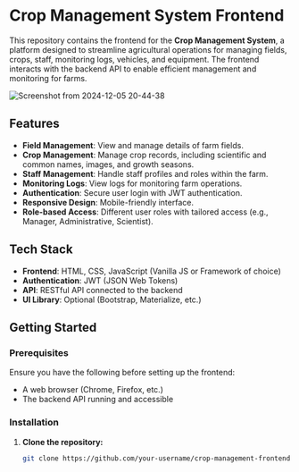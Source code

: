 # Crop Management System Frontend

This repository contains the frontend for the **Crop Management System**, a platform designed to streamline agricultural operations for managing fields, crops, staff, monitoring logs, vehicles, and equipment. The frontend interacts with the backend API to enable efficient management and monitoring for farms.

![Screenshot from 2024-12-05 20-44-38](https://github.com/user-attachments/assets/fdb85782-97bb-4815-8cf6-40032f0db7d9)

## Features
- **Field Management**: View and manage details of farm fields.
- **Crop Management**: Manage crop records, including scientific and common names, images, and growth seasons.
- **Staff Management**: Handle staff profiles and roles within the farm.
- **Monitoring Logs**: View logs for monitoring farm operations.
- **Authentication**: Secure user login with JWT authentication.
- **Responsive Design**: Mobile-friendly interface.
- **Role-based Access**: Different user roles with tailored access (e.g., Manager, Administrative, Scientist).

## Tech Stack
- **Frontend**: HTML, CSS, JavaScript (Vanilla JS or Framework of choice)
- **Authentication**: JWT (JSON Web Tokens)
- **API**: RESTful API connected to the backend
- **UI Library**: Optional (Bootstrap, Materialize, etc.)

## Getting Started

### Prerequisites
Ensure you have the following before setting up the frontend:
- A web browser (Chrome, Firefox, etc.)
- The backend API running and accessible

### Installation

1. **Clone the repository:**

   ```bash
   git clone https://github.com/your-username/crop-management-frontend.git
